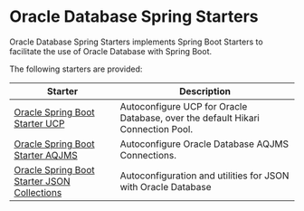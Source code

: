 # Oracle Database Spring Starters

Oracle Database Spring Starters implements Spring Boot Starters to facilitate the use of Oracle Database with Spring Boot.

The following starters are provided:

| Starter                                                                                    | Description                                                                     |
|--------------------------------------------------------------------------------------------|---------------------------------------------------------------------------------|
| [Oracle Spring Boot Starter UCP](oracle-spring-boot-starter-ucp)                           | Autoconfigure UCP for Oracle Database, over the default Hikari Connection Pool. |
| [Oracle Spring Boot Starter AQJMS](oracle-spring-boot-starter-aqjms)                       | Autoconfigure Oracle Database AQJMS Connections.                                |
| [Oracle Spring Boot Starter JSON Collections](oracle-spring-boot-starter-json-collections) | Autoconfiguration and utilities for JSON with Oracle Database                   |

